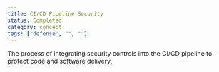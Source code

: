 ```yaml
---
title: CI/CD Pipeline Security
status: Completed
category: concept
tags: ["defense", "", ""]
---
```


The process of integrating security controls into the CI/CD pipeline to protect code and software delivery.